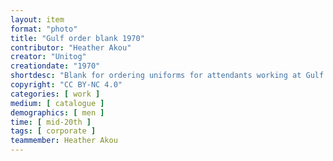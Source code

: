 ```yaml
---
layout: item
format: "photo"
title: "Gulf order blank 1970"
contributor: "Heather Akou"
creator: "Unitog"
creationdate: "1970"
shortdesc: "Blank for ordering uniforms for attendants working at Gulf gas stations.  Uniforms designed and manufactured by Unitog.  Includes an insert with price list, sizes, and measuring instructions.  Large selection of clothing items and accessories including shirts, trousers, jackets, caps, neckwear, gloves, socks, and thermal underwear.  Features Scotchgard (3M) finish for soil release and DuroPrest polyester for easy laundering ("NEVER NEEDS ANY IRONING").  8.5in x 11in when fully folded, opens to 17in x 22in. Full-color illustrations."
copyright: "CC BY-NC 4.0"
categories: [ work ]
medium: [ catalogue ]
demographics: [ men ]
time: [ mid-20th ]
tags: [ corporate ]
teammember: Heather Akou
---
```

